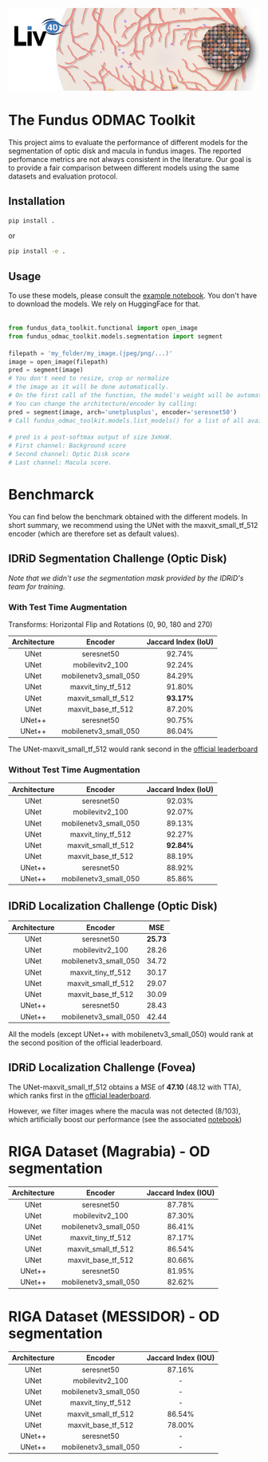 ![header](imgs/header.png)


# The Fundus ODMAC Toolkit

This project aims to evaluate the performance of different models for the segmentation of optic disk and macula in fundus images. The reported perfomance metrics are not always consistent in the literature. Our goal is to provide a fair comparison between different models using the same datasets and evaluation protocol.


## Installation

```bash
pip install .
```

or
```bash
pip install -e .
```

## Usage

To use these models, please consult the [example notebook](notebooks/test_models.ipynb). You don't have to download the models. We rely on HuggingFace for that.
```python

from fundus_data_toolkit.functional import open_image
from fundus_odmac_toolkit.models.segmentation import segment

filepath = 'my_folder/my_image.(jpeg/png/...)'
image = open_image(filepath)
pred = segment(image) 
# You don't need to resize, crop or normalize 
# the image as it will be done automatically.
# On the first call of the function, the model's weight will be automatically downloaded.
# You can change the architecture/encoder by calling:
pred = segment(image, arch='unetplusplus', encoder='seresnet50')
# Call fundus_odmac_toolkit.models.list_models() for a list of all available models.

# pred is a post-softmax output of size 3xHxW. 
# First channel: Background score
# Second channel: Optic Disk score
# Last channel: Macula score.

```

# Benchmarck
You can find below the benchmark obtained with the different models. In short summary, we recommend using the UNet with the maxvit_small_tf_512 encoder (which are therefore set as default values).
## IDRiD Segmentation Challenge (Optic Disk)

*Note that we didn't use the segmentation mask provided by the IDRiD's team for training.*

### With Test Time Augmentation
Transforms: Horizontal Flip and Rotations (0, 90, 180 and 270)

| Architecture 	|        Encoder        	| Jaccard Index (IoU)|
|:------------:	|:---------------------:	|:-------------:	|
| UNet         	| seresnet50            	| 92.74%        	|
| UNet         	| mobilevitv2_100       	| 92.24%        	|
| UNet         	| mobilenetv3_small_050 	| 84.29%        	|
| UNet         	| maxvit_tiny_tf_512    	| 91.80%        	|
| UNet         	| maxvit_small_tf_512   	| **93.17%**    	|
| UNet         	| maxvit_base_tf_512    	| 87.20%        	|
| UNet++       	| seresnet50            	| 90.75%        	|
| UNet++       	| mobilenetv3_small_050 	| 86.04%        	|


The UNet-maxvit_small_tf_512 would rank second in the [official leaderboard](https://idrid.grand-challenge.org/Leaderboard/)

### Without Test Time Augmentation

| Architecture 	|        Encoder        	| Jaccard Index (IoU)|
|:------------:	|:---------------------:	|:-------------:	|
| UNet         	| seresnet50            	| 92.03%        	|
| UNet         	| mobilevitv2_100       	| 92.07%        	|
| UNet         	| mobilenetv3_small_050 	| 89.13%        	|
| UNet         	| maxvit_tiny_tf_512    	| 92.27%            |
| UNet         	| maxvit_small_tf_512   	| **92.84%**        |
| UNet         	| maxvit_base_tf_512    	| 88.19%        	|
| UNet++       	| seresnet50            	| 88.92%        	|
| UNet++       	| mobilenetv3_small_050 	| 85.86%        	|

## IDRiD Localization Challenge (Optic Disk)


| Architecture 	|        Encoder        	|  MSE  	|
|:------------:	|:---------------------:	|:-----:	|
| UNet         	| seresnet50            	| **25.73**	|
| UNet         	| mobilevitv2_100       	| 28.26 	|
| UNet         	| mobilenetv3_small_050 	| 34.72 	|
| UNet         	| maxvit_tiny_tf_512    	| 30.17 	|
| UNet         	| maxvit_small_tf_512   	| 29.07 	|
| UNet         	| maxvit_base_tf_512    	| 30.09 	|
| UNet++       	| seresnet50            	| 28.43 	|
| UNet++       	| mobilenetv3_small_050 	| 42.44 	|

All the models (except UNet++ with mobilenetv3_small_050) would rank at the second position of the official leaderboard. 
## IDRiD Localization Challenge (Fovea)


The UNet-maxvit_small_tf_512 obtains a MSE of **47.10** (48.12 with TTA), which ranks first in the [official leaderboard](https://idrid.grand-challenge.org/Leaderboard/).


However, we filter images where the macula was not detected (8/103), which artificially boost our performance (see the associated [notebook](notebooks/idrid_eval.ipynb))


# RIGA Dataset (Magrabia) - OD segmentation


| Architecture 	|        Encoder        	| Jaccard Index (IOU) 	|
|:------------:	|:---------------------:	|:-------------------:	|
| UNet         	| seresnet50            	| 87.78%              	|
| UNet         	| mobilevitv2_100       	| 87.30%              	|
| UNet         	| mobilenetv3_small_050 	| 86.41%              	|
| UNet         	| maxvit_tiny_tf_512    	| 87.17%              	|
| UNet         	| maxvit_small_tf_512   	| 86.54%              	|
| UNet         	| maxvit_base_tf_512    	| 80.66%              	|
| UNet++       	| seresnet50            	| 81.95%              	|
| UNet++       	| mobilenetv3_small_050 	| 82.62%              	|

# RIGA Dataset (MESSIDOR) - OD segmentation


| Architecture 	|        Encoder        	| Jaccard Index (IOU) 	|
|:------------:	|:---------------------:	|:-------------------:	|
| UNet         	| seresnet50            	| 87.16%              	|
| UNet         	| mobilevitv2_100       	| -                   	|
| UNet         	| mobilenetv3_small_050 	| -                   	|
| UNet         	| maxvit_tiny_tf_512    	| -                   	|
| UNet         	| maxvit_small_tf_512   	| 86.54%              	|
| UNet         	| maxvit_base_tf_512    	| 78.00%                |
| UNet++       	| seresnet50            	| -                   	|
| UNet++       	| mobilenetv3_small_050 	| -                   	|
